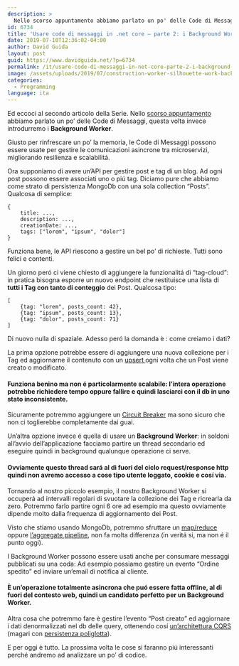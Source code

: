 ```yaml
---
description: >
  Nello scorso appuntamento abbiamo parlato un po' delle Code di Messaggi, questa volta invece introdurremo i Background Worker.
id: 6734
title: 'Usare code di messaggi in .net core – parte 2: i Background Worker'
date: 2019-07-10T12:36:02-04:00
author: David Guida
layout: post
guid: https://www.davidguida.net/?p=6734
permalink: /it/usare-code-di-messaggi-in-net-core-parte-2-i-background-worker/
image: /assets/uploads/2019/07/construction-worker-silhouette-work-background_43605-1096.jpg
categories:
  - Programming
language: ita
---
```

Ed eccoci al secondo articolo della Serie. Nello <a rel="noreferrer noopener" aria-label="scorso appuntamento (opens in a new tab)" href="https://www.davidguida.net/it/usare-code-di-messaggi-in-net-core-parte-1-le-code/" target="_blank">scorso appuntamento</a> abbiamo parlato un po&#8217; delle Code di Messaggi, questa volta invece introdurremo i **Background Worker**.

Giusto per rinfrescare un po&#8217; la memoria, le Code di Messaggi possono essere usate per gestire le comunicazioni asincrone tra microservizi, migliorando resilienza e scalabilitá.

Ora supponiamo di avere un&#8217;API per gestire post e tag di un blog. Ad ogni post possono essere associati uno o piú tag. Diciamo pure che abbiamo come strato di persistenza MongoDb con una sola collection &#8220;Posts&#8221;. Qualcosa di semplice:

<pre class="wp-block-code"><code>{
    title: ...,
    description: ...,
    creationDate: ...,
    tags: ["lorem", "ipsum", "dolor"]
}</code></pre>

Funziona bene, le API riescono a gestire un bel po&#8217; di richieste. Tutti sono felici e contenti.

Un giorno peró ci viene chiesto di aggiungere la funzionalitá di &#8220;tag-cloud&#8221;: in pratica bisogna esporre un nuovo endpoint che restituisce una lista di **tutti i Tag con tanto di conteggio** dei Post. Qualcosa tipo:

<pre class="wp-block-code"><code>[
    {tag: "lorem", posts_count: 42},
    {tag: "ipsum", posts_count: 13},
    {tag: "dolor", posts_count: 71}
]</code></pre>

Di nuovo nulla di spaziale. Adesso peró la domanda è : come creiamo i dati?

La prima opzione potrebbe essere di aggiungere una nuova collezione per i Tag ed aggiornarne il contenuto con un <a rel="noreferrer noopener" aria-label="upsert  (opens in a new tab)" href="https://docs.mongodb.com/manual/reference/glossary/#term-upsert" target="_blank">upsert </a>ogni volta che un Post viene creato o modificato. 

#### Funziona benino ma non é particolarmente scalabile: l&#8217;intera operazione potrebbe richiedere tempo oppure fallire e quindi lasciarci con il db in uno stato inconsistente.

Sicuramente potremmo aggiungere un <a rel="noreferrer noopener" aria-label="Circuit Breaker (opens in a new tab)" href="https://martinfowler.com/bliki/CircuitBreaker.html" target="_blank">Circuit Breaker</a> ma sono sicuro che non ci toglierebbe completamente dai guai.

Un&#8217;altra opzione invece é quella di usare un **Background Worker**: in soldoni all&#8217;avvio dell&#8217;applicazione facciamo partire un thread secondario ed eseguire quindi in background qualunque operazione ci serve.

#### Ovviamente questo thread sará al di fuori del ciclo request/response http quindi non avremo accesso a cose tipo utente loggato, cookie e cosí via.

Tornando al nostro piccolo esempio, il nostro Background Worker si occuperá ad intervalli regolari di svuotare la collezione dei Tag e ricrearla da zero. Potremmo farlo partire ogni 6 ore ad esempio ma questo ovviamente dipende molto dalla frequenza di aggiornamento dei Post. 

Visto che stiamo usando MongoDb, potremmo sfruttare un <a rel="noreferrer noopener" aria-label="map/reduce  (opens in a new tab)" href="https://docs.mongodb.com/manual/core/map-reduce/" target="_blank">map/reduce </a>oppure <a rel="noreferrer noopener" aria-label="l'aggregate pipeline (opens in a new tab)" href="https://docs.mongodb.com/manual/aggregation/" target="_blank">l&#8217;aggregate pipeline</a>, non fa molta differenza (in veritá si, ma non é il punto oggi).

I Background Worker possono essere usati anche per consumare messaggi pubblicati su una coda: Ad esempio possiamo gestire un evento &#8220;Ordine spedito&#8221; ed inviare un&#8217;email di notifica al cliente. 

#### È un&#8217;operazione totalmente asincrona che puó essere fatta offline, al di fuori del contesto web, quindi un candidato perfetto per un Background Worker.

Altra cosa che potremmo fare è gestire l&#8217;evento &#8220;Post creato&#8221; ed aggiornare i dati denormalizzati nel db delle query, ottenendo cosí <a rel="noreferrer noopener" aria-label="un'architettura CQRS (opens in a new tab)" href="https://martinfowler.com/bliki/CQRS.html" target="_blank">un&#8217;architettura CQRS</a> (magari con <a href="https://martinfowler.com/bliki/PolyglotPersistence.html" target="_blank" rel="noreferrer noopener" aria-label="persistenza poliglotta (opens in a new tab)">persistenza poliglotta</a>).

E per oggi è tutto. La prossima volta le cose si faranno piú interessanti perché andremo ad analizzare un po&#8217; di codice.

<div class="post-details-footer-widgets">
</div>